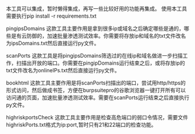 本工具可以集成，暂时懒得集成，再写一些比较好用的功能再集成。
使用本工具需要执行pip install -r requirements.txt

pingipsDomains
这款工具主要作用是拿到很多ip或域名之后确定哪些是通的，哪些是有云防御的，加速批量渗透测试效率。你需要将存放ip和域名的txt文件改名为ipsDomains.txt然后直接运行py文件。

scanPorts
这款工具是将pingipsDomains筛选过的在线ip和域名做进一步扫描工作，扫描出开放的端口。你需要在pingipDomains运行结束之后，或将存放ip的txt文件改名为onlineIPs.txt然后直接运行py文件。

bookhtml
这款工具主要作用是将scanPorts扫描出的端口，尝试用http/https的形式访问，然后做成书签，方便在burpsuitepro的谷歌浏览器一键打开所有可以访问通的页面，加速批量渗透测试效率。需要在scanPorts运行结束之后直接执行py文件。

highriskportsCheck
这款工具主要作用是检查高危端口的弱口令情况，需要文件highriskPorts.txt格式为ip:port,暂时只有21和22端口的检查功能。

